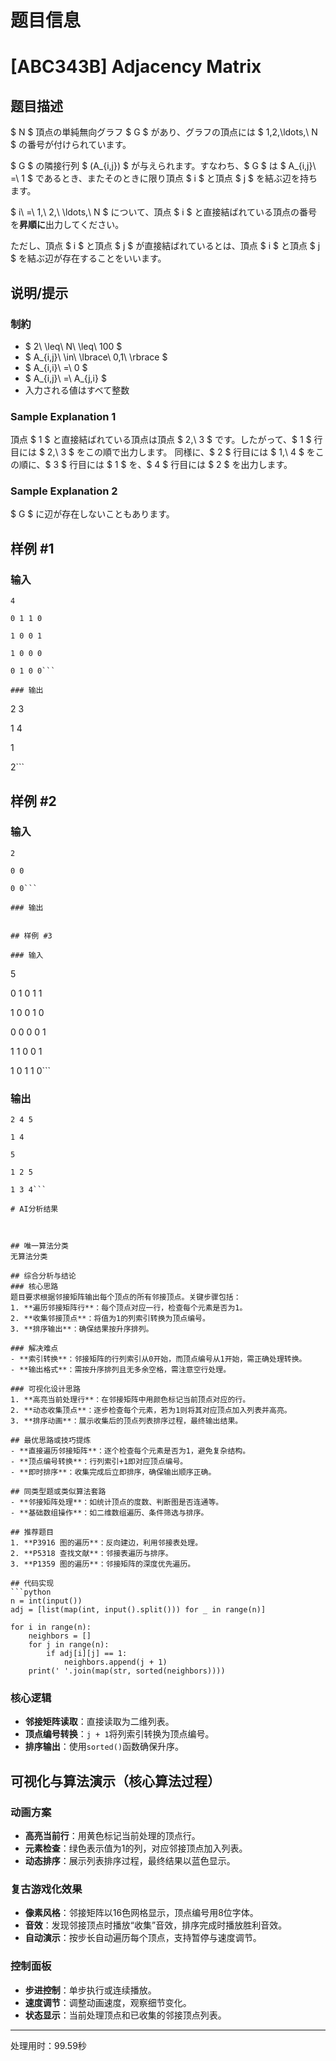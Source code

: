 # 题目信息

# [ABC343B] Adjacency Matrix

## 题目描述

[problemUrl]: https://atcoder.jp/contests/abc343/tasks/abc343_b

$ N $ 頂点の単純無向グラフ $ G $ があり、グラフの頂点には $ 1,2,\ldots,\ N $ の番号が付けられています。

$ G $ の隣接行列 $ (A_{i,j}) $ が与えられます。すなわち、$ G $ は $ A_{i,j}\ =\ 1 $ であるとき、またそのときに限り頂点 $ i $ と頂点 $ j $ を結ぶ辺を持ちます。

$ i\ =\ 1,\ 2,\ \ldots,\ N $ について、頂点 $ i $ と直接結ばれている頂点の番号を**昇順に**出力してください。

ただし、頂点 $ i $ と頂点 $ j $ が直接結ばれているとは、頂点 $ i $ と頂点 $ j $ を結ぶ辺が存在することをいいます。

## 说明/提示

### 制約

- $ 2\ \leq\ N\ \leq\ 100 $
- $ A_{i,j}\ \in\ \lbrace\ 0,1\ \rbrace $
- $ A_{i,i}\ =\ 0 $
- $ A_{i,j}\ =\ A_{j,i} $
- 入力される値はすべて整数
 
### Sample Explanation 1

頂点 $ 1 $ と直接結ばれている頂点は頂点 $ 2,\ 3 $ です。したがって、$ 1 $ 行目には $ 2,\ 3 $ をこの順で出力します。 同様に、$ 2 $ 行目には $ 1,\ 4 $ をこの順に、$ 3 $ 行目には $ 1 $ を、$ 4 $ 行目には $ 2 $ を出力します。

### Sample Explanation 2

$ G $ に辺が存在しないこともあります。

## 样例 #1

### 输入

```
4

0 1 1 0

1 0 0 1

1 0 0 0

0 1 0 0```

### 输出

```
2 3

1 4

1

2```

## 样例 #2

### 输入

```
2

0 0

0 0```

### 输出

```
```

## 样例 #3

### 输入

```
5

0 1 0 1 1

1 0 0 1 0

0 0 0 0 1

1 1 0 0 1

1 0 1 1 0```

### 输出

```
2 4 5

1 4

5

1 2 5

1 3 4```

# AI分析结果



## 唯一算法分类
无算法分类

## 综合分析与结论
### 核心思路
题目要求根据邻接矩阵输出每个顶点的所有邻接顶点。关键步骤包括：
1. **遍历邻接矩阵行**：每个顶点对应一行，检查每个元素是否为1。
2. **收集邻接顶点**：将值为1的列索引转换为顶点编号。
3. **排序输出**：确保结果按升序排列。

### 解决难点
- **索引转换**：邻接矩阵的行列索引从0开始，而顶点编号从1开始，需正确处理转换。
- **输出格式**：需按升序排列且无多余空格，需注意空行处理。

### 可视化设计思路
1. **高亮当前处理行**：在邻接矩阵中用颜色标记当前顶点对应的行。
2. **动态收集顶点**：逐步检查每个元素，若为1则将其对应顶点加入列表并高亮。
3. **排序动画**：展示收集后的顶点列表排序过程，最终输出结果。

## 最优思路或技巧提炼
- **直接遍历邻接矩阵**：逐个检查每个元素是否为1，避免复杂结构。
- **顶点编号转换**：行列索引+1即对应顶点编号。
- **即时排序**：收集完成后立即排序，确保输出顺序正确。

## 同类型题或类似算法套路
- **邻接矩阵处理**：如统计顶点的度数、判断图是否连通等。
- **基础数组操作**：如二维数组遍历、条件筛选与排序。

## 推荐题目
1. **P3916 图的遍历**：反向建边，利用邻接表处理。
2. **P5318 查找文献**：邻接表遍历与排序。
3. **P1359 图的遍历**：邻接矩阵的深度优先遍历。

## 代码实现
```python
n = int(input())
adj = [list(map(int, input().split())) for _ in range(n)]

for i in range(n):
    neighbors = []
    for j in range(n):
        if adj[i][j] == 1:
            neighbors.append(j + 1)
    print(' '.join(map(str, sorted(neighbors))))
```

### 核心逻辑
- **邻接矩阵读取**：直接读取为二维列表。
- **顶点编号转换**：`j + 1`将列索引转换为顶点编号。
- **排序输出**：使用`sorted()`函数确保升序。

## 可视化与算法演示（核心算法过程）
### 动画方案
- **高亮当前行**：用黄色标记当前处理的顶点行。
- **元素检查**：绿色表示值为1的列，对应邻接顶点加入列表。
- **动态排序**：展示列表排序过程，最终结果以蓝色显示。

### 复古游戏化效果
- **像素风格**：邻接矩阵以16色网格显示，顶点编号用8位字体。
- **音效**：发现邻接顶点时播放“收集”音效，排序完成时播放胜利音效。
- **自动演示**：按步长自动遍历每个顶点，支持暂停与速度调节。

### 控制面板
- **步进控制**：单步执行或连续播放。
- **速度调节**：调整动画速度，观察细节变化。
- **状态显示**：当前处理顶点和已收集的邻接顶点列表。

---
处理用时：99.59秒